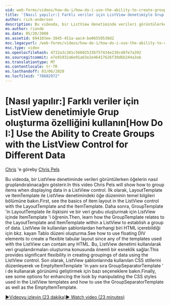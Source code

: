 ```yaml
---
uid: web-forms/videos/how-do-i/how-do-i-use-the-ability-to-create-groups-with-the-listview-control-for-different-data
title: '[Nasıl yapılır:] Farklı veriler için ListView denetimiyle Grup oluşturma özelliğini kullanma | Microsoft Docs'
author: rick-anderson
description: Bu videoda, bir ListView denetiminde verileri görüntülerken öğelerin nasıl gruplandıralınacağını gösterir. İlk olarak, ListView Contro öğe düzeninin temel bilgileri bölümüne bakın...
ms.author: riande
ms.date: 05/20/2008
ms.assetid: 694103ee-3845-451a-aac4-be06559530d2
msc.legacyurl: /web-forms/videos/how-do-i/how-do-i-use-the-ability-to-create-groups-with-the-listview-control-for-different-data
msc.type: video
ms.openlocfilehash: 4732a3c301c56602533b757434e239c48fe7a392
ms.sourcegitcommit: e7e91932a6e91a63e2e46417626f39d6b244a3ab
ms.translationtype: MT
ms.contentlocale: tr-TR
ms.lasthandoff: 03/06/2020
ms.locfileid: "78602972"
---
```

# <a name="how-do-i-use-the-ability-to-create-groups-with-the-listview-control-for-different-data"></a><span data-ttu-id="a5614-104">[Nasıl yapılır:] Farklı veriler için ListView denetimiyle Grup oluşturma özelliğini kullanın</span><span class="sxs-lookup"><span data-stu-id="a5614-104">[How Do I:] Use the Ability to Create Groups with the ListView Control for Different Data</span></span>

<span data-ttu-id="a5614-105">[Chris](https://twitter.com/chrispels) 'e göre</span><span class="sxs-lookup"><span data-stu-id="a5614-105">by [Chris Pels](https://twitter.com/chrispels)</span></span>

<span data-ttu-id="a5614-106">Bu videoda, bir ListView denetiminde verileri görüntülerken öğelerin nasıl gruplandıralınacağını gösterir.</span><span class="sxs-lookup"><span data-stu-id="a5614-106">In this video Chris Pels will show how to group items when displaying data in a ListView control.</span></span> <span data-ttu-id="a5614-107">İlk olarak, LayoutTemplate ve ItemTemplate ile ListView denetimindeki öğe düzeninin temel bilgileri bölümüne bakın.</span><span class="sxs-lookup"><span data-stu-id="a5614-107">First, see the basics of item layout in the ListView control with the LayoutTemplate and the ItemTemplate.</span></span> <span data-ttu-id="a5614-108">Daha sonra, GroupTemplate 'in LayoutTemplate ile ilişkisini ve bir veri grubu oluşturmak için ListView içinde ItemTemplate 'i öğrenin.</span><span class="sxs-lookup"><span data-stu-id="a5614-108">Then, learn how the GroupTemplate relates to the LayoutTemplate and ItemTemplate within a ListView to establish a group of data.</span></span> <span data-ttu-id="a5614-109">ListView ile kullanılan şablonlardan herhangi biri HTML içerebildiği için bkz. kayan Tablo düzeni oluşturma.</span><span class="sxs-lookup"><span data-stu-id="a5614-109">See how to use floating DIV elements to create a flexible tabular layout since any of the templates used with the ListView can contain any HTML.</span></span> <span data-ttu-id="a5614-110">Bu, ListView denetimi kullanılarak veri gruplandırmaları oluşturma konusunda önemli bir esneklik sağlar.</span><span class="sxs-lookup"><span data-stu-id="a5614-110">This provides significant flexibility in creating groupings of data using the ListView control.</span></span> <span data-ttu-id="a5614-111">Son olarak, ListView şablonlarında kullanılan CSS stillerini düzenleyerek ve EmptyItemTemplate 'in yanı sıra GroupSeparatorTemplate ' i de kullanarak görünümü geliştirmek için bazı seçeneklere bakın.</span><span class="sxs-lookup"><span data-stu-id="a5614-111">Finally, see some options for enhancing the look by manipulating the CSS styles used in the ListView templates and how to use the GroupSeparatorTemplate as well as the EmptyItemTemplate.</span></span>

[<span data-ttu-id="a5614-112">&#9654;Videoyu izleyin (23 dakika)</span><span class="sxs-lookup"><span data-stu-id="a5614-112">&#9654; Watch video (23 minutes)</span></span>](https://channel9.msdn.com/Blogs/ASP-NET-Site-Videos/how-do-i-use-the-ability-to-create-groups-with-the-listview-control-for-different-data)
